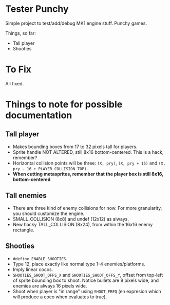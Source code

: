 Tester Punchy
=============

Simple project to test/add/debug MK1 engine stuff. Punchy games.

Things, so far:

- Tall player
- Shooties

To Fix
======

All fixed.

Things to note for possible documentation
=========================================

Tall player
-----------

- Makes bounding boxes from 17 to 32 pixels tall for players.
- Sprite handle NOT ALTERED, still 8x16 bottom-centered. This is a hack, remember?
- Horizontal collision points will be three: `(X, pry)`, `(X, pry + 15)` and `(X, pry - 16 + PLAYER_COLLISION_TOP)`.
- **When cutting metasprites, remember that the player box is still 8x16, bottom-centered**

Tall enemies
------------

- There are three kind of enemy collisions for now. For more granularity, you should customize the engine.
- SMALL_COLLISION (8x8) and undef (12x12) as always.
- New hacky TALL_COLLISION (8x24), from within the 16x16 enemy rectangle.

Shooties
--------

- `#define ENABLE_SHOOTIES`.
- Type 12, place exactly like normal type 1-4 enemies/platforms.
- Imply linear cocos.
- `SHOOTIES_SHOOT_OFFS_X` and `SHOOTIES_SHOOT_OFFS_Y`, offset from top-left of sprite bounding box to shoot. Notice bullets are 8 pixels wide, and enemies are always 16 pixels wide.
- Shoot when player is "in range" using `SHOOT_FREQ` (en expresion which will produce a coco when evaluates to true).

